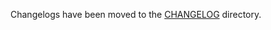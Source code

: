 Changelogs have been moved to the [CHANGELOG](https://github.com/antrea-io/antrea/blob/v2.2.1/CHANGELOG) directory.
